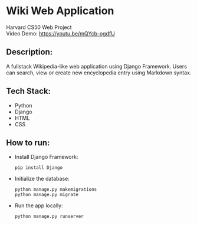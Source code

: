 # Wiki Web Application

Harvard CS50 Web Project\
Video Demo: https://youtu.be/mQYcb-ogdfU

## Description:
A fullstack Wikipedia-like web application using Django Framework. Users can search, view or create new encyclopedia entry using Markdown syntax. 

## Tech Stack:

* Python
* Django
* HTML
* CSS

## How to run:

* Install Django Framework:
  ```
  pip install Django
  ```
* Initialize the database:
  ```
  python manage.py makemigrations
  python manage.py migrate
  ```
* Run the app locally:
  ```
  python manage.py runserver
  ```


